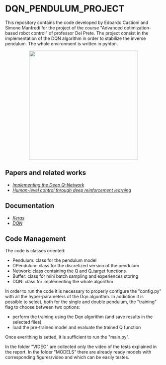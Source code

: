 # DQN_PENDULUM_PROJECT
This repository contains the code developed by Edoardo Castioni and Simone Manfredi for the project of the course "Advanced optimization-based robot control" of professor Del Prete. The project consist in the implementation of the DQN algorithm in order to stabilize the inverse pendulum. The whole environment is written in pyhton.
<p align="center">
<img src="GIF/video.gif" width="350" height="350"/>
</p>

## Papers and related works
- [_Implementing the Deep Q-Network_](https://arxiv.org/abs/1711.07478)
- [_Human-level control through deep reinforcement learning_](https://www.nature.com/articles/nature14236)

## Documentation
- [_Keras_](https://keras.io/api/layers/core_layers/input/)
- [_DQN_](https://aleksandarhaber.com/deep-q-networks-dqn-in-python-from-scratch-by-using-openai-gym-and-tensorflow-reinforcement-learning-tutorial/)


## Code Management
The code is classes oriented:
- Pendulum: class for the pendulum model
- DPendulum: class for the discretized version of the pendulum
- Network: class containing the Q and Q_target functions
- Buffer: class for mini batch sampling and experiences storing
- DQN: class for implementing the whole algorithm

In order to run the code it is necessary to properly configure the "config.py" with all the hyper-parameters of the Dqn algorithm. In addiction
it is possible to select, both for the single and double pendulum, the "training" flag to choose between two options:
- perform the training using the Dqn algorithm (and save results in the selected files)
- load the pre-trained model and evaluate the trained Q function

Once everithing is setted, it is sufficient to run the "main.py".

In the folder "VIDEO" are collected only the video of the tests explained in the report. 
In the folder "MODELS" there are already ready models with corresponding figures/video and which can be easily testes.


